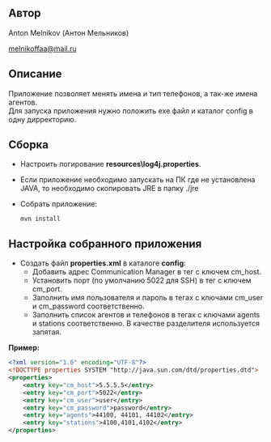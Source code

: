 ## Автор
Anton Melnikov (Антон Мельников)

melnikoffaa@mail.ru

## Описание
Приложение позволяет менять имена и тип телефонов, а так-же имена агентов.
<br/>
Для запуска приложения нужно положить exe файл и каталог config в одну дирректорию. 


## Сборка

* Настроить логирование **resources\log4j.properties**.<br/>

* Если приложение необходимо запускать на ПК где не установлена JAVA, то необходимо скопировать JRE в папку ./jre

* Собрать приложение:
  ````
  mvn install
  ````
 
## Настройка собранного приложения 
* Создать файл **properties.xml** в каталоге **config**: <br/>
  * Добавить адрес Сommunication Manager в тег с ключем cm_host.
  * Установить порт (по умолчанию 5022 для SSH) в тег с ключем cm_port.
  * Заполнить имя пользователя и пароль в тегах с ключами cm_user и cm_password соответственно.
  * Заполнить список агентов и телефонов в тегах с ключами agents и stations соответственно. В качестве разделителя используется запятая.
 
   
 **Пример:**<br/>
  ```xml
<?xml version="1.0" encoding="UTF-8"?>
  <!DOCTYPE properties SYSTEM "http://java.sun.com/dtd/properties.dtd">
  <properties>
      <entry key="cm_host">5.5.5.5</entry>
      <entry key="cm_port">5022</entry>
      <entry key="cm_user">user</entry>
      <entry key="cm_password">password</entry>
      <entry key="agents">44100, 44101, 44102</entry>
      <entry key="stations">4100,4101,4102</entry>
  </properties>
  ```